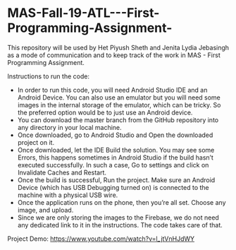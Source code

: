 # MAS-Fall-19-ATL---First-Programming-Assignment-
This repository will be used by Het Piyush Sheth and Jenita Lydia Jebasingh as a mode of communication and to keep track of the work in MAS - First Programming Assignment. 


Instructions to run the code:
-	In order to run this code, you will need Android Studio IDE and an Android Device. You can also use an emulator but you will need some images in the internal storage of the emulator, which can be tricky. So the preferred option would be to just use an Android device.
-	You can download the master branch from the GitHub repository into any directory in your local machine. 
-	Once downloaded, go to Android Studio and Open the downloaded project on it. 
-	Once downloaded, let the IDE Build the solution. You may see some Errors, this happens sometimes in Android Studio if the build hasn’t executed successfully. In such a case, Go to settings and click on Invalidate Caches and Restart. 
-	Once the build is successful, Run the project. Make sure an Android Device (which has USB Debugging turned on) is connected to the machine with a physical USB wire. 
-	Once the application runs on the phone, then you’re all set. Choose any image, and upload. 
-	Since we are only storing the images to the Firebase, we do not need any dedicated link to it in the instructions. The code takes care of that. 

Project Demo: https://www.youtube.com/watch?v=l_jtVnHJdWY
